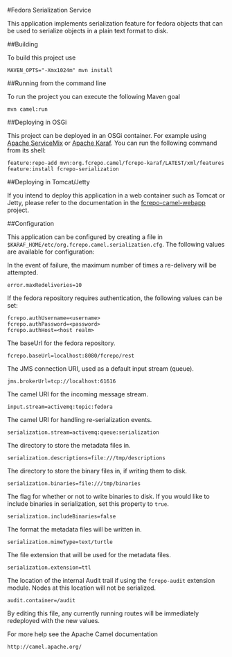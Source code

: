 #Fedora Serialization Service

This application implements serialization feature for fedora objects that 
can be used to serialize objects in a plain text format to disk. 


##Building 

To build this project use

    MAVEN_OPTS="-Xmx1024m" mvn install

##Running from the command line

To run the project you can execute the following Maven goal

    mvn camel:run

##Deploying in OSGi

This project can be deployed in an OSGi container. For example using 
[Apache ServiceMix](http://servicemix.apache.org/) or
[Apache Karaf](http://karaf.apache.org). You can run the following 
command from its shell:

    feature:repo-add mvn:org.fcrepo.camel/fcrepo-karaf/LATEST/xml/features
    feature:install fcrepo-serialization

##Deploying in Tomcat/Jetty

If you intend to deploy this application in a web container such as Tomcat or Jetty,
please refer to the documentation in the 
[fcrepo-camel-webapp](https://github.com/fcrepo4-ext/fcrepo-camel-toolbox/tree/master/fcrepo-camel-webapp)
project.

##Configuration

This application can be configured by creating a file in 
`$KARAF_HOME/etc/org.fcrepo.camel.serialization.cfg`. The following
values are available for configuration:

In the event of failure, the maximum number of times a re-delivery will be attempted.
    
    error.maxRedeliveries=10

If the fedora repository requires authentication, the following values 
can be set: 

    fcrepo.authUsername=<username>
    fcrepo.authPassword=<password>
    fcrepo.authHost=<host realm>

The baseUrl for the fedora repository.
    
    fcrepo.baseUrl=localhost:8080/fcrepo/rest

The JMS connection URI, used as a default input stream (queue). 

    jms.brokerUrl=tcp://localhost:61616

The camel URI for the incoming message stream. 

    input.stream=activemq:topic:fedora

The camel URI for handling re-serialization events.

    serialization.stream=activemq:queue:serialization

The directory to store the metadata files in.
    
    serialization.descriptions=file:///tmp/descriptions 

The directory to store the binary files in, if writing them to disk.

    serialization.binaries=file:///tmp/binaries

The flag for whether or not to write binaries to disk. If you would 
like to include binaries in serialization, set this property to `true`.

    serialization.includeBinaries=false

The format the metadata files will be written in. 

    serialization.mimeType=text/turtle

The file extension that will be used for the metadata files.

    serialization.extension=ttl

The location of the internal Audit trail if using the `fcrepo-audit` extension module.
Nodes at this location will not be serialized.

    audit.container=/audit

By editing this file, any currently running routes will be immediately redeployed 
with the new values. 

For more help see the Apache Camel documentation

    http://camel.apache.org/


